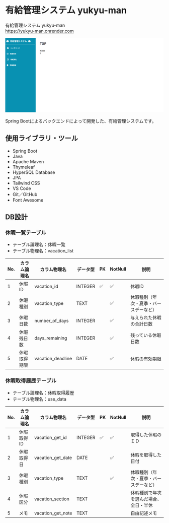 # 有給管理システム yukyu-man  

有給管理システム yukyu-man  
https://yukyu-man.onrender.com

![alt text](image.png)

Spring Bootによるバックエンドによって開発した、有給管理システムです。


## 使用ライブラリ・ツール

- Spring Boot
- Java
- Apache Maven
- Thymeleaf
- HyperSQL Database
- JPA
- Tailwind CSS
- VS Code
- Git／GitHub
- Font Awesome


## DB設計

### 休暇一覧テーブル

- テーブル論理名：休暇一覧
- テーブル物理名：vacation_list

|No.|カラム論理名|カラム物理名|データ型|PK|NotNull|説明|
|--|--|--|--|--|--|--|
|1|休暇ID|vacation_id|INTEGER|✅|✅|休暇ID|
|2|休暇種別|vacation_type|TEXT||✅|休暇種別（年次・夏季・バースデーなど）|
|3|休暇日数|number_of_days|INTEGER||✅|与えられた休暇の合計日数|
|4|休暇残日数|days_remaining|INTEGER||✅|残っている休暇日数|
|5|休暇取得期限|vacation_deadline|DATE||✅|休暇の有効期限|

### 休暇取得履歴テーブル

- テーブル論理名：休暇取得履歴
- テーブル物理名：use_data

|No.|カラム論理名|カラム物理名|データ型|PK|NotNull|説明|
|--|--|--|--|--|--|--|
|1|休暇取得ID|vacation_get_id|INTEGER|✅|✅|取得した休暇のＩＤ|
|2|休暇取得日|vacation_get_date|DATE||✅|休暇を取得した日付|
|3|休暇種別|vacation_type|TEXT||✅|休暇種別（年次・夏季・バースデーなど）|
|4|休暇区分|vacation_section|TEXT|||休暇種別で年次を選んだ場合、全日・半休|
|5|メモ|vacation_get_note|TEXT|||自由記述メモ|


